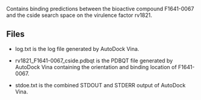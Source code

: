 Contains binding predictions between the bioactive compound F1641-0067 and the cside search space on the virulence factor rv1821.

## Files

- log.txt is the log file generated by AutoDock Vina.

- rv1821_F1641-0067_cside.pdbqt is the PDBQT file generated by AutoDock Vina containing the orientation and binding location of F1641-0067.

- stdoe.txt is the combined STDOUT and STDERR output of AutoDock Vina.


